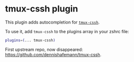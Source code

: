 # tmux-cssh plugin

This plugin adds autocompletion for [`tmux-cssh`](https://github.com/zinic/tmux-cssh/).

To use it, add `tmux-cssh` to the plugins array in your zshrc file:
```zsh
plugins=(... tmux-cssh)
```

First upstream repo, now disappeared: https://github.com/dennishafemann/tmux-cssh.
